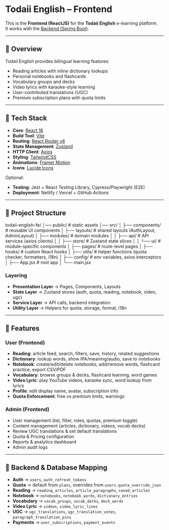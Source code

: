 # Todaii English – Frontend

This is the **Frontend (ReactJS)** for the **Todaii English** e-learning platform.  
It works with the [Backend (Spring Boot)](https://github.com/vantu2004/todaii-english-BE).

---

## 🔹 Overview

Todaii English provides bilingual learning features:

- Reading articles with inline dictionary lookups
- Personal notebooks and flashcards
- Vocabulary groups and decks
- Video lyrics with karaoke-style learning
- User-contributed translations (UGC)
- Premium subscription plans with quota limits

---

## 🔹 Tech Stack

- **Core**: [React 18](https://react.dev/)
- **Build Tool**: [Vite](https://vitejs.dev/)
- **Routing**: [React Router v6](https://reactrouter.com/)
- **State Management**: [Zustand](https://zustand-demo.pmnd.rs/)
- **HTTP Client**: [Axios](https://axios-http.com/)
- **Styling**: [TailwindCSS](https://tailwindcss.com/)
- **Animations**: [Framer Motion](https://www.framer.com/motion/)
- **Icons**: [Lucide Icons](https://lucide.dev/)

Optional:

- **Testing**: Jest + React Testing Library, Cypress/Playwright (E2E)
- **Deployment**: Netlify / Vercel + GitHub Actions

---

## 🔹 Project Structure

todaii-english-fe/
│── public/ # static assets
│── src/
│ ├── components/ # reusable UI components
│ ├── layouts/ # shared layouts (AuthLayout, AdminLayout)
│ ├── modules/ # domain modules
│ │ ├── api/ # API services (axios clients)
│ │ ├── store/ # Zustand state slices
│ │ └── ui/ # module-specific components
│ ├── pages/ # route-level pages
│ ├── hooks/ # custom React hooks
│ ├── utils/ # helper functions (quota checker, formatters, i18n)
│ ├── config/ # env variables, axios interceptors
│ ├── App.jsx # root app
│ └── main.jsx

### Layering

- **Presentation Layer** → Pages, Components, Layouts
- **State Layer** → Zustand stores (auth, quota, reading, notebook, video, ugc)
- **Service Layer** → API calls, backend integration
- **Utility Layer** → Helpers for quota, storage, format, i18n

---

## 🔹 Features

### User (Frontend)

- **Reading**: article feed, search, filters, save, history, related suggestions
- **Dictionary**: lookup words, show IPA/meaning/audio, save to notebooks
- **Notebook**: create/edit/delete notebooks, add/remove words, flashcard practice, export CSV/PDF
- **Vocabulary**: browse groups & decks, flashcard learning, word games
- **Video Lyric**: play YouTube videos, karaoke sync, word lookup from lyrics
- **Profile**: edit display name, avatar, subscription info
- **Quota Enforcement**: free vs premium limits, warnings

### Admin (Frontend)

- User management (list, filter, roles, quotas, premium toggle)
- Content management (articles, dictionary, videos, vocab decks)
- Review UGC translations & set default translations
- Quota & Pricing configuration
- Reports & analytics dashboard
- Admin audit logs

---

## 🔹 Backend & Database Mapping

- **Auth** → `users`, `auth_refresh_tokens`
- **Quota** → default from `plans`, overrides from `users.quota_override_json`
- **Reading** → `reading_articles`, `article_paragraphs`, `saved_articles`
- **Notebook** → `notebooks`, `notebook_words`, `dictionary_entries`
- **Vocabulary** → `vocab_groups`, `vocab_decks`, `deck_words`
- **Video Lyric** → `videos`, `video_lyric_lines`
- **UGC** → `ugc_translations`, `ugc_translation_votes`, `paragraph_translation_pins`
- **Payments** → `user_subscriptions`, `payment_events`
